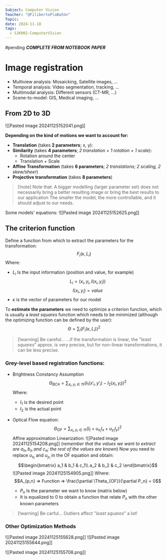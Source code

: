 ```yaml
---
Subject: Computer Vision
Teacher: "@FilibertoPlaBañón"
Topic: 
date: 2024-11-18
tags:
  - SJK002-ComputerVIsion
---
```

#pending ***COMPLETE FROM NOTEBOOK PAPER***

# Image registration

- Multiview analysis: Mosaicking, Satellite images, ...
- Temporal analysis: Video segmentation, tracking, ...
- Multimodal analysis: Different sensors (CT-MR, ...)
- Scene-to-model: GIS, Medical imaging, ...

## From 2D to 3D
![[Pasted image 20241125152041.png]]

**Depending on the kind of motions we want to account for:**
- **Translation** (takes **2 parameters**; x, y):
- **Similarity** (takes **4 parameters**; *2 translation + 1 rotation + 1 scale*):
	- Rotation around the center
	- Translation + Scale
- **Affine Transformation** (takes **6 parameters**; *2 translations; 2 scaling, 2 skew/sheer*)
- **Projective transformation** (takes **8 parameters**)

>[!note] Note that:
>A bigger modelling (larger parameter set) does not necessarily bring a better resulting image or bring the best results to our application
>The smaller the model, the more controllable, and it should adjust to our needs.

Some models' equations:
![[Pasted image 20241125152625.png]]

## The criterion function

Define a function from which to extract the parameters for the transformation:
$$F_i(\kappa, L_i)$$
Where:
- $L_i$ Is the input information (position and value, for example)
$$L_i = (x_i, y_i, I(x_i, y_i))$$
$$I(x_i, y_i) = value$$
- $\kappa$ is the vector of parameters for our model

To **estimate the parameters** we need to optimize a criterion function, which is usually a *least squares* function which needs to be minimized (although the optimizing function can be defined by the user):
$$\Theta = \sum_i(F_i(\kappa, L_i))^2$$
>[!warning] Be careful...
>...if the transformation is linear, the "*least squares*" approx. is very precise, but for non-linear transformations, it can be less precise.
>

### Grey-level based registration functions:

- Brightness Constancy Assumption
  $$\Theta_{BCA} = \sum_{x_i, y_i \in \Re} (I_1(x'_i, y'_i) - I_2(x_i, y_i))^2$$
  Where: 
	- $I_1$ is the desired point
	- $I_2$ is the actual point

- Optical Flow equation:
  $$\Theta_{OF} = \sum_{x_i, y_i \in \Re}(I_t + u_{x_i}I_x + u_{y_i}I_y)^2$$
	Affine approximation Linearization:
  ![[Pasted image 20241125154208.png]]
	  (*remember that the values we want to extract are $a_n, b_n$ and $c_n$; the rest of the values are known*)
	  Now you need to replace $u_{x_i}$ and $u_{y_i}$ in the OF equation and obtain:
	  $$\begin{bmatrix}   
			  a_1 & b_1 & c_1\\   
			  a_2 & b_2 & c_2
		 \end{bmatrix}$$
	  ![[Pasted image 20241125154905.png]]
	Where:
	$$A_{p,n} => Function => \frac{\partial \Theta_{OF}}{\partial P_n} = 0$$
	- $P_n$ Is the parameter we want to know (matrix below)
	- It is equalized to 0 to obtain a function that relate $P_n$ with the other known parameters

>[!warning] Be carful...
>Outliers affect "*least squares*" a lot!

### Other Optimization Methods
![[Pasted image 20241125155628.png]]
![[Pasted image 20241125155644.png]]
		
![[Pasted image 20241125155708.png]]